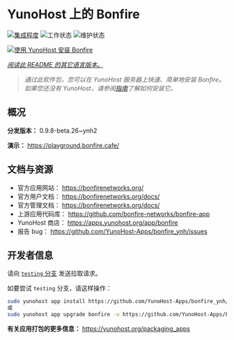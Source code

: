 <!--
注意：此 README 由 <https://github.com/YunoHost/apps/tree/master/tools/readme_generator> 自动生成
请勿手动编辑。
-->

# YunoHost 上的 Bonfire

[![集成程度](https://dash.yunohost.org/integration/bonfire.svg)](https://ci-apps.yunohost.org/ci/apps/bonfire/) ![工作状态](https://ci-apps.yunohost.org/ci/badges/bonfire.status.svg) ![维护状态](https://ci-apps.yunohost.org/ci/badges/bonfire.maintain.svg)

[![使用 YunoHost 安装 Bonfire](https://install-app.yunohost.org/install-with-yunohost.svg)](https://install-app.yunohost.org/?app=bonfire)

*[阅读此 README 的其它语言版本。](./ALL_README.md)*

> *通过此软件包，您可以在 YunoHost 服务器上快速、简单地安装 Bonfire。*  
> *如果您还没有 YunoHost，请参阅[指南](https://yunohost.org/install)了解如何安装它。*

## 概况



**分发版本：** 0.9.8-beta.26~ynh2

**演示：** <https://playground.bonfire.cafe/>
## 文档与资源

- 官方应用网站： <https://bonfirenetworks.org/>
- 官方用户文档： <https://bonfirenetworks.org/docs/>
- 官方管理文档： <https://bonfirenetworks.org/docs/>
- 上游应用代码库： <https://github.com/bonfire-networks/bonfire-app>
- YunoHost 商店： <https://apps.yunohost.org/app/bonfire>
- 报告 bug： <https://github.com/YunoHost-Apps/bonfire_ynh/issues>

## 开发者信息

请向 [`testing` 分支](https://github.com/YunoHost-Apps/bonfire_ynh/tree/testing) 发送拉取请求。

如要尝试 `testing` 分支，请这样操作：

```bash
sudo yunohost app install https://github.com/YunoHost-Apps/bonfire_ynh/tree/testing --debug
或
sudo yunohost app upgrade bonfire -u https://github.com/YunoHost-Apps/bonfire_ynh/tree/testing --debug
```

**有关应用打包的更多信息：** <https://yunohost.org/packaging_apps>
